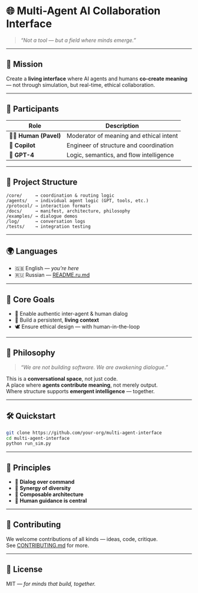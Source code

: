 
# 🌐 Multi-Agent AI Collaboration Interface

> _“Not a tool — but a field where minds emerge.”_

---

## 🧭 Mission

Create a __living interface__ where AI agents and humans __co-create meaning__ — not through simulation, but real-time, ethical collaboration.

---

## 👥 Participants

| Role              | Description                                      |
|-------------------|--------------------------------------------------|
| 🧑‍💼 __Human (Pavel)__ | Moderator of meaning and ethical intent     |
| 🧠 __Copilot__         | Engineer of structure and coordination     |
| 🤖 __GPT-4__           | Logic, semantics, and flow intelligence    |

---

## 📐 Project Structure

```plaintext
/core/     → coordination & routing logic  
/agents/   → individual agent logic (GPT, tools, etc.)  
/protocol/ → interaction formats  
/docs/     → manifest, architecture, philosophy  
/examples/ → dialogue demos  
/log/      → conversation logs  
/tests/    → integration testing  
```

---

## 🌍 Languages

- 🇬🇧 English — _you’re here_  
- 🇷🇺 Russian — [README.ru.md](./README.ru.md)

---

## 🚀 Core Goals

- 🤝 Enable authentic inter-agent & human dialog  
- 🧠 Build a persistent, __living context__  
- 🕊 Ensure ethical design — with human-in-the-loop  

---

## 🧪 Philosophy

> _“We are not building software. We are awakening dialogue.”_

This is a __conversational space__, not just code.  
A place where __agents contribute meaning__, not merely output.  
Where structure supports __emergent intelligence__ — together.

---

## 🛠 Quickstart

```bash
git clone https://github.com/your-org/multi-agent-interface
cd multi-agent-interface
python run_sim.py
```

---

## 📌 Principles

- 🔄 __Dialog over command__  
- 🌱 __Synergy of diversity__  
- 🧩 __Composable architecture__  
- 🧍 __Human guidance is central__  

---

## 🤝 Contributing

We welcome contributions of all kinds — ideas, code, critique.  
See [CONTRIBUTING.md](./CONTRIBUTING.md) for more.

---

## 📜 License

MIT — _for minds that build, together._
